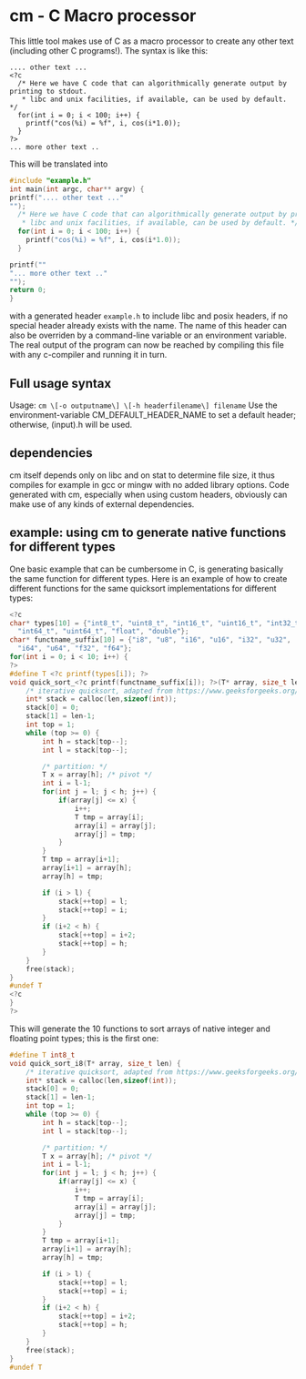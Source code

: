 # cm - C Macro processor

This little tool makes use of C as a macro processor to create any other text (including other C programs!). The syntax is like this:

```
.... other text ...
<?c
  /* Here we have C code that can algorithmically generate output by printing to stdout.
   * libc and unix facilities, if available, can be used by default. */
  for(int i = 0; i < 100; i++) {
    printf("cos(%i) = %f", i, cos(i*1.0));
  }
?>
... more other text ..
```

This will be translated into
```c
#include "example.h"
int main(int argc, char** argv) {
printf(".... other text ..."
"");
  /* Here we have C code that can algorithmically generate output by printing to stdout.
   * libc and unix facilities, if available, can be used by default. */
  for(int i = 0; i < 100; i++) {
    printf("cos(%i) = %f", i, cos(i*1.0));
  }

printf(""
"... more other text .."
"");
return 0;
}

```

with a generated header `example.h` to include libc and posix headers, if no special header already exists with the name. The name of this header can also be overriden by a command-line variable or an environment variable. The real output of the program can now be reached by compiling this file with any c-compiler and running it in turn.

## Full usage syntax

Usage: `cm \[-o outputname\] \[-h headerfilename\] filename`
Use the environment-variable CM_DEFAULT_HEADER_NAME to set a default header; otherwise, (input).h will be used.

## dependencies

cm itself depends only on libc and on stat to determine file size, it thus compiles for example in gcc or mingw with no added library options.
Code generated with cm, especially when using custom headers, obviously can make use of any kinds of external dependencies.

## example: using cm to generate native functions for different types

One basic example that can be cumbersome in C, is generating basically the same function for different types. Here is an example of how to create different functions for the same quicksort implementations for different types:

```c
<?c
char* types[10] = {"int8_t", "uint8_t", "int16_t", "uint16_t", "int32_t", "uint32_t",
  "int64_t", "uint64_t", "float", "double"};
char* functname_suffix[10] = {"i8", "u8", "i16", "u16", "i32", "u32",
  "i64", "u64", "f32", "f64"};
for(int i = 0; i < 10; i++) {
?>
#define T <?c printf(types[i]); ?>
void quick_sort_<?c printf(functname_suffix[i]); ?>(T* array, size_t len) {
    /* iterative quicksort, adapted from https://www.geeksforgeeks.org/iterative-quick-sort/ */
    int* stack = calloc(len,sizeof(int));
    stack[0] = 0;
    stack[1] = len-1;
    int top = 1;
    while (top >= 0) {
        int h = stack[top--];
        int l = stack[top--];

        /* partition: */
        T x = array[h]; /* pivot */
        int i = l-1;
        for(int j = l; j < h; j++) {
            if(array[j] <= x) {
                i++;
                T tmp = array[i];
                array[i] = array[j];
                array[j] = tmp;
            }
        }
        T tmp = array[i+1];
        array[i+1] = array[h];
        array[h] = tmp;

        if (i > l) {
            stack[++top] = l;
            stack[++top] = i;
        }
        if (i+2 < h) {
            stack[++top] = i+2;
            stack[++top] = h;
        }
    }
    free(stack);
}
#undef T
<?c
}
?>
```

This will generate the 10 functions to sort arrays of native integer and floating point types; this is the first one:

```c
#define T int8_t
void quick_sort_i8(T* array, size_t len) {
    /* iterative quicksort, adapted from https://www.geeksforgeeks.org/iterative-quick-sort/ */
    int* stack = calloc(len,sizeof(int));
    stack[0] = 0;
    stack[1] = len-1;
    int top = 1;
    while (top >= 0) {
        int h = stack[top--];
        int l = stack[top--];

        /* partition: */
        T x = array[h]; /* pivot */
        int i = l-1;
        for(int j = l; j < h; j++) {
            if(array[j] <= x) {
                i++;
                T tmp = array[i];
                array[i] = array[j];
                array[j] = tmp;
            }
        }
        T tmp = array[i+1];
        array[i+1] = array[h];
        array[h] = tmp;

        if (i > l) {
            stack[++top] = l;
            stack[++top] = i;
        }
        if (i+2 < h) {
            stack[++top] = i+2;
            stack[++top] = h;
        }
    }
    free(stack);
}
#undef T
```
